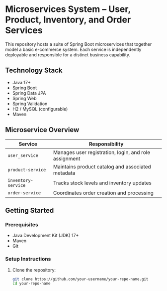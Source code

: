 # Microservices System – User, Product, Inventory, and Order Services

This repository hosts a suite of Spring Boot microservices that together model a basic e-commerce system. Each service is independently deployable and responsible for a distinct business capability.

## Technology Stack

- Java 17+
- Spring Boot
- Spring Data JPA
- Spring Web
- Spring Validation
- H2 / MySQL (configurable)
- Maven

## Microservice Overview

| Service            | Responsibility                                      |
|--------------------|------------------------------------------------------|
| `user_service`     | Manages user registration, login, and role assignment |
| `product-service`  | Maintains product catalog and associated metadata     |
| `inventory-service`| Tracks stock levels and inventory updates            |
| `order-service`    | Coordinates order creation and processing             |

## Getting Started

### Prerequisites

- Java Development Kit (JDK) 17+
- Maven
- Git

### Setup Instructions

1. Clone the repository:
   ```bash
   git clone https://github.com/your-username/your-repo-name.git
   cd your-repo-name
